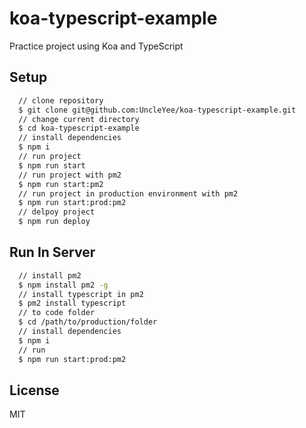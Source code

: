 # koa-typescript-example

Practice project using Koa and TypeScript

## Setup

```bash
  // clone repository
  $ git clone git@github.com:UncleYee/koa-typescript-example.git
  // change current directory
  $ cd koa-typescript-example
  // install dependencies
  $ npm i
  // run project
  $ npm run start
  // run project with pm2
  $ npm run start:pm2
  // run project in production environment with pm2
  $ npm run start:prod:pm2
  // delpoy project
  $ npm run deploy
```

## Run In Server

```bash
  // install pm2
  $ npm install pm2 -g
  // install typescript in pm2
  $ pm2 install typescript
  // to code folder
  $ cd /path/to/production/folder
  // install dependencies
  $ npm i
  // run
  $ npm run start:prod:pm2
```

## License

MIT